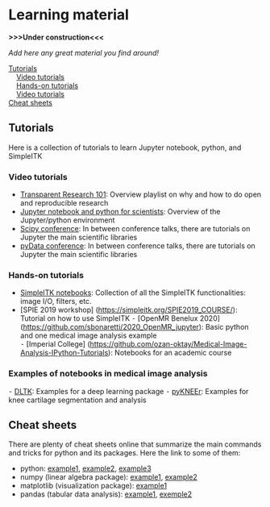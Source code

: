# Learning material

**>>>Under construction<<<**

*Add here any great material you find around!*

[Tutorials](#Tutorials)     
&nbsp; &nbsp; [Video tutorials](#Video-tutorials)  
&nbsp; &nbsp; [Hands-on tutorials](#Hands-on-tutorials)  
&nbsp; &nbsp; [Video tutorials](#Examples-of-notebooks-in-medical-image-analysis)  
[Cheat sheets](#Cheat-sheets)     

## Tutorials
Here is a collection of tutorials to learn Jupyter notebook, python, and SimpleITK

### Video tutorials
- [Transparent Research 101](https://www.youtube.com/playlist?list=PLj8QFvBykB7cdVPr6CY08UyPPPzy8R2Ar): Overview playlist on why and how to do open and reproducible research
- [Jupyter notebook and python for scientists](https://www.youtube.com/playlist?list=PLj8QFvBykB7fGEH274TlqhToqGd_Qxt1H): Overview of the Jupyter/python environment
- [Scipy conference](https://www.youtube.com/user/EnthoughtMedia/videos): In between conference talks, there are tutorials on Jupyter the main scientific libraries
- [pyData conference](https://www.youtube.com/user/PyDataTV): In between conference talks, there are tutorials on Jupyter the main scientific libraries

### Hands-on tutorials
- [SimpleITK notebooks](http://insightsoftwareconsortium.github.io/SimpleITK-Notebooks/): Collection of all the SimpleITK functionalities: image I/O, filters, etc. 
-	[SPIE 2019 workshop] (https://simpleitk.org/SPIE2019_COURSE/): Tutorial on how to use SimpleITK
⁃	[OpenMR Benelux 2020] (https://github.com/sbonaretti/2020_OpenMR_jupyter): Basic python and one medical image analysis example  
⁃	[Imperial College] (https://github.com/ozan-oktay/Medical-Image-Analysis-IPython-Tutorials): Notebooks for an academic course

### Examples of notebooks in medical image analysis
⁃	[DLTK](https://github.com/DLTK/DLTK/tree/master/examples/tutorials): Examples for a deep learning package
⁃	[pyKNEEr](https://github.com/sbonaretti/pyKNEEr): Examples for knee cartilage segmentation and analysis


## Cheat sheets  
There are plenty of cheat sheets online that summarize the main commands and tricks for python and its packages. Here the link to some of them:
- python: [example1](https://ehmatthes.github.io/pcc/cheatsheets/README.html), 
          [example2](https://s3.amazonaws.com/assets.datacamp.com/blog_assets/PythonForDataScience.pdf),
          [example3](https://s3.amazonaws.com/dq-blog-files/python-cheat-sheet-basic.pdf)  
- numpy (linear algebra package): [example1](https://s3.amazonaws.com/assets.datacamp.com/blog_assets/Numpy_Python_Cheat_Sheet.pdf),
                                  [example2](https://s3.amazonaws.com/dq-blog-files/numpy-cheat-sheet.pdf)
- matplotlib (visualization package): [example1](https://github.com/matplotlib/cheatsheets)
- pandas (tabular data analysis): [example1](https://s3.amazonaws.com/assets.datacamp.com/blog_assets/Python_Pandas_Cheat_Sheet_2.pdf), 
                                  [exemple2](https://drive.google.com/file/d/1UHK8wtWbADvHKXFC937IS6MTnlSZC_zB/view)
